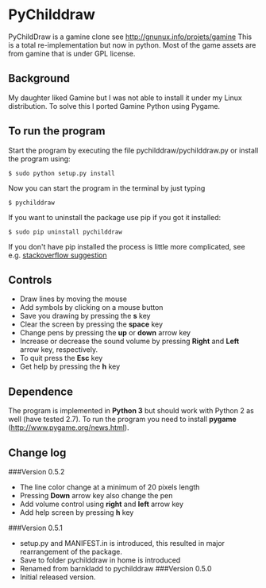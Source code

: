 PyChilddraw
=========
PyChildDraw is a gamine clone see http://gnunux.info/projets/gamine
This is a total re-implementation but now in python. Most of the game assets are from gamine that is under GPL license.

## Background
My daughter liked Gamine but I was not able to install it under my Linux distribution. To solve this I ported Gamine Python using Pygame.

## To run the program

Start the program by executing the file pychilddraw/pychilddraw.py or install the program using:

    $ sudo python setup.py install
Now you can start the program in the terminal by just typing

    $ pychilddraw

If you want to uninstall the package use pip if you got it installed:

    $ sudo pip uninstall pychilddraw
If you don't have pip installed the process is little more complicated, see e.g. [stackoverflow suggestion](http://stackoverflow.com/questions/1550226/python-setup-py-uninstall)

    

## Controls
* Draw lines by moving the mouse
* Add symbols by clicking on a mouse button
* Save you drawing by pressing the **s** key
* Clear the screen by pressing the **space** key
* Change pens by pressing the **up** or **down** arrow key
* Increase or decrease the sound volume by pressing **Right** and **Left** arrow key, respectively.
* To quit press the **Esc** key
* Get help by pressing the **h** key

## Dependence

The program is implemented in **Python 3** but should work with Python 2 as well (have tested 2.7). To run the program you need to install **pygame**
(http://www.pygame.org/news.html).

## Change log
###Version 0.5.2
* The line color change at a minimum of 20 pixels length
* Pressing **Down** arrow key also change the pen
* Add volume control using **right** and **left** arrow key
* Add help screen by pressing **h** key

###Version 0.5.1
* setup.py and MANIFEST.in is introduced, this resulted in major rearrangement of the package.
* Save to folder pychilddraw in home is introduced
* Renamed from barnkladd to pychilddraw
###Version 0.5.0
* Initial released version.